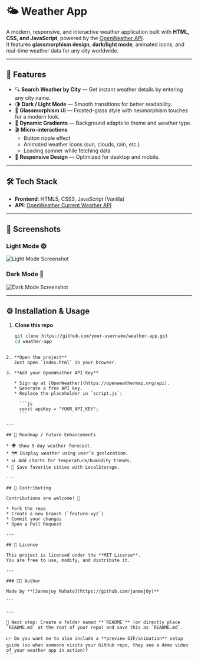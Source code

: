 
# 🌤️ Weather App  

A modern, responsive, and interactive weather application built with **HTML, CSS, and JavaScript**, powered by the [OpenWeather API](https://openweathermap.org/api).  
It features **glassmorphism design**, **dark/light mode**, animated icons, and real-time weather data for any city worldwide.  

---

## 🚀 Features  
- 🔍 **Search Weather by City** — Get instant weather details by entering any city name.  
- 🌗 **Dark / Light Mode** — Smooth transitions for better readability.  
- 🎨 **Glassmorphism UI** — Frosted-glass style with neumorphism touches for a modern look.  
- 🌈 **Dynamic Gradients** — Background adapts to theme and weather type.  
- 🎬 **Micro-interactions**  
  - Button ripple effect  
  - Animated weather icons (sun, clouds, rain, etc.)  
  - Loading spinner while fetching data  
- 📱 **Responsive Design** — Optimized for desktop and mobile.  

---

## 🛠️ Tech Stack  
- **Frontend**: HTML5, CSS3, JavaScript (Vanilla)  
- **API**: [OpenWeather Current Weather API](https://openweathermap.org/current)  

---

## 📸 Screenshots  

### Light Mode 🌞  
![Light Mode Screenshot](./screenshots/light-mode.png)  

### Dark Mode 🌙  
![Dark Mode Screenshot](./screenshots/dark-mode.png)  

---

## ⚙️ Installation & Usage  

1. **Clone this repo**  
   ```bash
   git clone https://github.com/your-username/weather-app.git
   cd weather-app
````

2. **Open the project**
   Just open `index.html` in your browser.

3. **Add your OpenWeather API Key**

   * Sign up at [OpenWeather](https://openweathermap.org/api).
   * Generate a free API key.
   * Replace the placeholder in `script.js`:

     ```js
     const apiKey = "YOUR_API_KEY";
     ```

---

## 📌 Roadmap / Future Enhancements

* 🌍 Show 5-day weather forecast.
* 🗺️ Display weather using user’s geolocation.
* 📊 Add charts for temperature/humidity trends.
* 💾 Save favorite cities with LocalStorage.

---

## 🤝 Contributing

Contributions are welcome! 🎉

* Fork the repo
* Create a new branch (`feature-xyz`)
* Commit your changes
* Open a Pull Request

---

## 📜 License

This project is licensed under the **MIT License**.
You are free to use, modify, and distribute it.

---

### 👨‍💻 Author

Made by **[Janmejoy Mahato](https://github.com/janmej0y)**

```

---

📌 Next step: Create a folder named **`README`** (or directly place `README.md` at the root of your repo) and save this as `README.md`.  

👉 Do you want me to also include a **preview GIF/animation** setup guide (so when someone visits your GitHub repo, they see a demo video of your weather app in action)?
```
